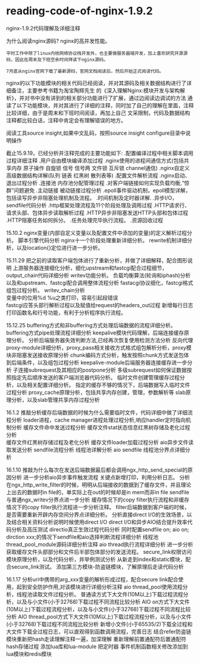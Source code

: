 # reading-code-of-nginx-1.9.2
nginx-1.9.2代码理解及详细注释

为什么阅读nginx源码?
    nginx的高并发性能。
	
	平时工作中除了linux内核网络协议栈开发外，也主要做服务器端开发，加上喜欢研究开源源码，因此在周末及下班空余时间拜读下nginx源码。

	7月底从nginx官网下载了最新源码，官网文档阅读后，然后开始正式阅读代码。

nginx的以下功能模块的相关代码已经阅读，并对其源码及相关数据结构进行了详细备注，主要参考书籍为淘宝陶辉先生
的《深入理解Nginx:模块开发与架构解析》，并对书中没有讲到的相关部分功能进行了扩展，通过边阅读边调试的方法
通读了以下功能模块，并对其进行了详细的注释，同时加了自己的理解在里面，注释比较详细，由于是周末和下班时间阅读，再加上自己
文采限制，代码及数据结构注释都比较白话，注释中肯定会有理解错误的地方。

阅读工具source insight,如果中文乱码，按照source insight configure目录中说明操作

截止15.9.19，已经分析并注释完成的主要功能如下:
	.配置编译过程中相关脚本调用过程详细注释
	.用户自由模块编译添加过程
	.nginx使用的进程间通信方式(包括共享内存 原子操作 自旋锁 信号 信号两 文件锁 互斥锁 channel通信)
	.nginx自定义高级数据结构详解(队列 链表 红黑树 散列表等)
	.配置文件解析流程
	.nginx启动、退出过程分析
	.连接池 内存池分配管理过程
	.对客户端链接如何实现负载均衡,“惊群”问题避免
	.主动链接 被动链接过程分析
	.epoll事件驱动机制，epoll模型详解，包括读写异步非阻塞处理机制及流程。
	.时间机制及定时器详解.
	.异步I/O，sendfile代码分析
	.http框架处理流程及11个阶段处理及调用过程
	.HTTP请求行、请求头部、包体异步读取解析过程
	.HTTP异步非阻塞发送HTTP头部和包体过程
	.HTTP阻塞任务如何拆分。
	.任务处理完毕执行流程。
	.资源回收过程
	

15.10.2
	nginx变量(内部自定义变量以及配置文件中添加的变量)的定义解析过程分析。
	脚本引擎代码分析
	nginx十一个阶段处理重新详细分析。
	rewrite机制详细分析，以及location{}定位进行进一步分析。

15.11.29
	把之前的读取客户端包体进行了重新分析，并做了详细解释，配合图形说明
	上游服务器连接细化分析，细化upstream和fastcgi配合过程细节，
	output_chain代码详细分析 
	writev功能分析。
	负载均衡算法(轮询和iphash)分析以及和upstream、fastcgi配合调用整体流程分析
	fastacgi协议细化，fastcgi格式组包过程分析。 
	writev_chain分析   
	变量中的位用%d %u之类打印，容易引起段错误  
	fastcgi应答头部行解析过程以及赋值给request的headers_out过程
	新增每行日志打印函数名和行号功能，有利于分析程序执行流程。
	
15.12.25
	buffering方式和非buffering方式处理后端数据的流程详细分析。
    buffering方式pipe处理流程详细分析
    keepalive模块代码理解，后端连接缓存原理分析。
    分析后端服务器失效判断方法,已经再次恢复使用检测方法分析
    反向代理proxy-module详细分析，proxy_pass相关接收方式格式组包解析分析，proxy模块非阻塞发送接收原理分析
    chunk编码方式分析，触发按照chunk方式发送包体到后端条件，以及组包过程分析
    keepalive-module后端服务器连接缓存进一步分析
    子连接subrequest及其相应的postpone分析
    多级subrequest如何保证数据按照指定先后顺序发送的客户端浏览器代码分析。
    临时文件创建管理缓存过程分析，以及相关配置详细分析。
    指定的缓存不够的情况下，后端数据写入临时文件过程分析
    proxy_cache原理分析，包括共享内存创建，管理，参数解析等
    slab原理分析，以及slab管理共享内存过程分析
	
16.1.2
	推敲分析缓存后端数据的时候为什么需要临时文件，代码详细中做了详细流程分析
    loader进程，cache manager进程处理过程分析,响应handler定时指向机制分析
    缓存文件命中发送过程分析
    缓存文件stat状态信息红黑树存储及老化过程分析  
    缓存文件红黑树存储过程及老化分析
    缓存文件loader加载过程分析
    aio异步文件读取发送分析
    sendfile流程分析
    线程池详解分析
    aio sendfile 线程池分界点详细分析
	
16.1.10
	推敲为什么每次在发送后端数据最后都会调用ngx_http_send_special的原因分析
    进一步分析aio异步事件触发流程
    关键点新增打印，利用分析日志。
    分析在ngx_http_write_filter的时候，明明从后端接收的数据到了缓存文件，并且理论上出去的数据时in file的，单实际上在out的时候却是in mem而非in file
    sendfile与普通ngx_writev分界点进一步分析
    缓存情况下的copy filter执行流程和非缓存情况下的copy filter执行流程进一步分析注释。
    filter后端数据到客户端的时候，是否需要重新开辟内存空间分界点详细分析。
    分析直接direct I/O的生效场景，以及结合相关资料分析说明时候使用direct I/O
    direct I/O和异步AIO结合提升效率代码分析及高压测试
    directio真正生效过程代码分析
    同时配置sendfile on;  aio on; dirction xxx;的情况下sendfile和aio选择判断流程详细分析
    线程池thread_pool_module源码详细分析注释 
    aio thread执行流程详细分析
    进一步分析获取缓存文件头部部分和文件后半部包体部分的发送流程。
    secure_link权限访问模块原理分析，以及代码分析，并举例测试分析
    从新走到index和static模块，配合secure_link测试。
    添加第三方模块-防盗链模块，了解原理后走读代码分析
	
16.1.17
	分析uri中携带的arg_xxx变量的解析形成过程，配合secure link配合使用，起到安全防护作用,对该模块进行详细分析注释
    aio thread_pool使用流程分析，线程池读取文件过程分析。
    普通读方式下大文件(10M以上)下载过程流程分析，以及与小文件(小于32768)下载过程不同流程比较分析
    AIO on方式下大文件(10M以上)下载过程流程分析，以及与小文件(小于32768)下载过程不同流程比较分析
    AIO thread_pool方式下大文件(10M以上)下载过程流程分析，以及与小文件(小于32768)下载过程不同流程比较分析
    新增小文件(小于65535/2)下载全过程和大文件下载全过程日志，可以直观得到函数调用流程，完善日志
    结合refer防盗链模块重新把hash走读理解注释一遍，加深理解
    重新理解前置通配符后置通配符hash存储过程
    添加lua库和lua-module 把定时器 事件机制函数相关修改添加到lua模块和redis模块